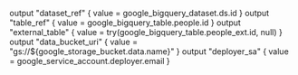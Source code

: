 
output "dataset_ref"      { value = google_bigquery_dataset.ds.id }
output "table_ref"        { value = google_bigquery_table.people.id }
output "external_table"   { value = try(google_bigquery_table.people_ext.id, null) }
output "data_bucket_uri"  { value = "gs://${google_storage_bucket.data.name}" }
output "deployer_sa"      { value = google_service_account.deployer.email }
